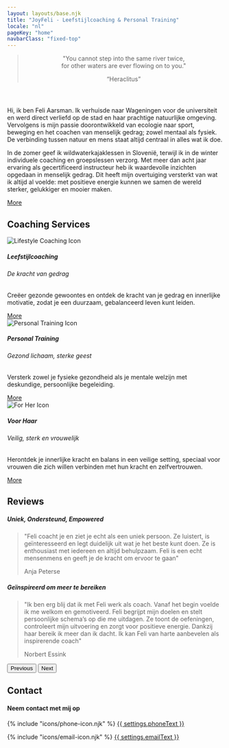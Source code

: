 ```yaml
---
layout: layouts/base.njk
title: "JoyFeli - Leefstijlcoaching & Personal Training"
locale: "nl"
pageKey: "home"
navbarClass: "fixed-top"
---
```


<!-- Home Section  -->
  <header class="vh-100 d-flex align-items-center justify-content-center text-center hero-home pt-5" style="background: url('/img/Feli_predel.JPG') no-repeat center center/cover;">
    <div class="container">
      <blockquote class="blockquote">
        <p class="fs-2 fst-italic">"You cannot step into the same river twice,<br> for other waters are ever flowing on to you."</p>
        <q class="blockquote-footer text-white">Heraclitus</q>
      </blockquote>
    </div>
  </header>
  <!-- End Home Section -->
  <div class="sun-divider bg-light">
    <span class="sun"></span>
  </div>
  <!-- About Me Section -->
  <section  id="about" class="bg-light">
    <div class="container position-relative">
      <div class="row">
        <div class="col-12 position-relative">
          <!-- Background image container -->
          <div class="bg-image animate-slide-in-left"></div>
          <!-- Text overlay -->
          <div class="text-overlay animate-slide-in-right bg-white bg-opacity-75">
            <p>
              Hi, ik ben Feli Aarsman. Ik verhuisde naar Wageningen voor de universiteit en werd direct verliefd op de stad en haar prachtige natuurlijke omgeving. Vervolgens is mijn passie doorontwikkeld van ecologie naar sport, beweging en het coachen van menselijk gedrag; zowel mentaal als fysiek. De verbinding tussen natuur en mens staat altijd centraal in alles wat ik doe.
            </p>
            <p>
              In de zomer geef ik wildwaterkajaklessen in Slovenië, terwijl ik in de winter individuele coaching en groepslessen verzorg. Met meer dan acht jaar ervaring als gecertificeerd instructeur heb ik waardevolle inzichten opgedaan in menselijk gedrag. Dit heeft mijn overtuiging versterkt van wat ik altijd al voelde: met positieve energie kunnen we samen de wereld sterker, gelukkiger en mooier maken.
            </p>
            <div class="text-center">
              <a href={{ links.about[locale] }} class="btn custom-btn fs-5">More</a>
            </div>
          </div>
        </div>
      </div>
    </div>
  </section>
  
  <!-- End About Me Section -->
  <div class="sun-divider bg-light">
    <span class="sun"></span>
  </div>
  <!-- Coaching Services Section -->
  <section class="py-5 bg-light" id="services">
    <div class="container">
      <h2 class="mb-5 text-center">Coaching Services</h2>
      <div class="row">
        <!-- Lifestyle Coaching Card -->
        <div class="col-lg-4 mb-4">
          <div class="card h-100">
            <img class="card-img-top w-50 mx-auto mt-4" src="/img/lifestylecoaching_icon.png" alt="Lifestyle Coaching Icon">
            <div class="card-body custom-color">
              <h5 class="card-title text-uppercase text-center mb-4">Leefstijlcoaching</h5>
              <h6 class="mb-2 text-center">
                De kracht van gedrag
              </h6>
              <p class="card-text">
                Creëer gezonde gewoontes en ontdek de kracht van je gedrag en innerlijke motivatie, zodat je een duurzaam, gebalanceerd leven kunt leiden.
              </p>
            </div>
            <div class="card-footer text-center bg-white border-0">
              <a href={{ links.lifestyleCoaching[locale] }} class="btn custom-btn fs-5">More</a>
            </div>
          </div>
        </div>
        <!-- Personal Training Card -->
        <div class="col-lg-4 mb-4">
          <div class="card h-100">
            <img class="card-img-top w-50 mx-auto mt-4" src="/img/personaltraining_icon.png" alt="Personal Training Icon">
            <div class="card-body custom-color">
              <h5 class="card-title text-uppercase text-center mb-4">Personal Training</h5>
              <h6 class="mb-2 text-center">
                Gezond lichaam, sterke geest
              </h6>
              <p class="card-text">
                Versterk zowel je fysieke gezondheid als je mentale welzijn met deskundige, persoonlijke begeleiding.
              </p>
            </div>
            <div class="card-footer text-center bg-white border-0">
              <a href="{{ links.personalTraining[locale] }}" class="btn custom-btn fs-5">More</a>
            </div>
          </div>
        </div>
        <!-- For Her Card -->
        <div class="col-lg-4 mb-4">
          <div class="card h-100">
            <img class="card-img-top w-50 mx-auto mt-4" src="/img/forher_icon.png" alt="For Her Icon">
            <div class="card-body custom-color">
              <h5 class="card-title text-uppercase text-center mb-4">Voor Haar</h5>
              <h6 class="mb-2 text-center">
                Veilig, sterk en vrouwelijk
              </h6>
              <p class="card-text">
                Herontdek je innerlijke kracht en balans in een veilige setting, speciaal voor vrouwen die zich willen verbinden met hun kracht en zelfvertrouwen.
              </p>
            </div>
            <div class="card-footer text-center bg-white border-0">
              <a href={{ links.forHer[locale] }} class="btn custom-btn fs-5">More</a>
            </div>
          </div>
        </div>
      </div><!-- End Row -->
    </div>
  </section>
  
  <!-- End Coaching Services Section -->

  <div class="sun-divider bg-light">
    <span class="sun"></span>
  </div>

  <!-- Reviews Section -->
  <section class="py-5 bg-light" id="reviews">
    <div class="container">
      <h2 class="mb-5 text-center">Reviews</h2>
      <!-- data-bs-interval to set the time between slides -->
      <div id="reviewsCarousel" class="carousel slide" data-bs-ride="carousel" data-bs-interval="10000">
        <div class="carousel-inner px-5">
          <div class="carousel-item text-center active">
            <h5 class="mb-3 text-underline">Uniek, Ondersteund, Empowered</h5>
            <blockquote class="blockquote">
              <p class="fst-italic">
                "Feli coacht je en ziet je echt als een uniek persoon. Ze luistert,
                is geïnteresseerd en legt duidelijk uit wat je het beste kunt doen.
                Ze is enthousiast met iedereen en altijd behulpzaam. Feli is een echt mensenmens en geeft je de kracht om ervoor te gaan"
              </p>
              <footer class="blockquote-footer">Anja Peterse</footer>
            </blockquote>
          </div>
          <div class="carousel-item text-center">
            <h5 class="mb-3">Geïnspireerd om meer te bereiken</h5>
            <blockquote class="blockquote">
              <p class="fst-italic">
                "Ik ben erg blij dat ik met Feli werk als coach. Vanaf het begin voelde ik me welkom en gemotiveerd. Feli begrijpt mijn doelen en stelt persoonlijke schema’s op die me uitdagen. Ze toont de oefeningen, controleert mijn uitvoering en zorgt voor positieve energie. Dankzij haar bereik ik meer dan ik dacht. Ik kan Feli van harte aanbevelen als inspirerende coach"
              </p>
              <footer class="blockquote-footer">Norbert Essink</footer>
            </blockquote>
          </div>
          <!-- <div class="carousel-item text-center">
            <h5 class="mb-3">Geïnspireerd om meer te bereiken</h5>
            <blockquote class="blockquote">
              <p class="fst-italic">"Pellentesque vitae metus non est pretium pharetra. Curabitur mattis justo quis sem dignissim."</p>
              <footer class="blockquote-footer">Client 3</footer>
            </blockquote>
          </div> -->
        </div>
        <!-- Previous Button -->
        <button class="carousel-control-prev d-flex justify-content-start" type="button" data-bs-target="#reviewsCarousel" data-bs-slide="prev">
          <span class="carousel-control-prev-icon" aria-hidden="true"></span>
          <span class="visually-hidden">Previous</span>
        </button>
        <!-- Next Button -->
        <button class="carousel-control-next d-flex justify-content-end" type="button" data-bs-target="#reviewsCarousel" data-bs-slide="next">
          <span class="carousel-control-next-icon text-end" aria-hidden="true"></span>
          <span class="visually-hidden">Next</span>
        </button>
      </div>
    </div>
  </section>
  <!-- End Reviews Section -->
  <div class="sun-divider bg-light">
    <span class="sun"></span>
  </div>
  <!-- Contact Section -->
  <section class="py-5" id="contact">
    <div class="container d-flex justify-content-center align-items-center">
      <h2 class="mb-5 visually-hidden">Contact</h2>
				<div>
					<h4>Neem contact met mij op</h4>
					<p>
            {% include "icons/phone-icon.njk" %}
            <a href="tel:{{ settings.phone }}">{{ settings.phoneText }}</a> 
					</p>
					<p>
            {% include "icons/email-icon.njk" %}
            <a href="mailto:{{ settings.email }}">{{ settings.emailText }}</a>
					</p>
				</div>
    </div>
  </section>
  <!-- End Contact Section -->